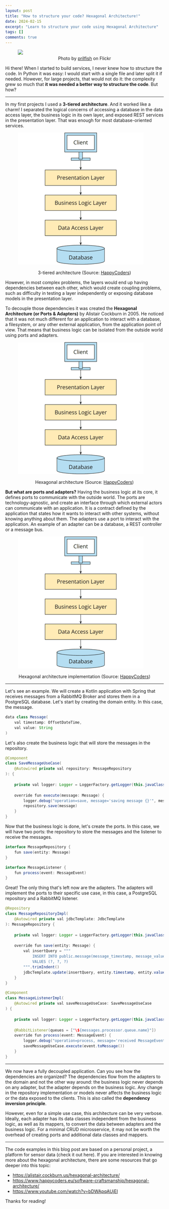 ```yaml
---
layout: post
title: "How to structure your code? Hexagonal Architecture!"
date: 2024-02-15
excerpt: "Learn to structure your code using Hexagonal Architecture"
tags: []
comments: true
---
```


<figure>
    <a href="/assets/img/hexagonal-architecture/honeycomb.jpg"><img src="/assets/img/hexagonal-architecture/honeycomb.jpg"></a>
    <figcaption style="text-align: center">Photo by <a href="https://www.flickr.com/photos/silkebaron/" target="_blank">prilfish</a> on Flickr</figcaption>
</figure>

Hi there! When I started to build services, I never knew how to structure the code. In Python it was easy: I would start with a single file and later split it if needed. However, for large projects, that would not do it: the complexity grew so much that **it was needed a better way to structure the code**. But how?

---

In my first projects I used a **3-tiered architecture**. And it worked like a charm! I separated the logical concerns of accessing a database in the data access layer, the business logic in its own layer, and exposed REST services in the presentation layer. That was enough for most database-oriented services.

<figure>
    <a href="/assets/img/hexagonal-architecture/3-tier.png"><img src="/assets/img/hexagonal-architecture/3-tier.png"></a>
</figure>
<figcaption style="text-align: center">3-tiered architecture (Source: <a href="https://www.happycoders.eu/software-craftsmanship/hexagonal-architecture/" target="_blank">HappyCoders</a>)</figcaption>


However, in most complex problems, the layers would end up having dependencies between each other, which would create coupling problems, such as difficulty in testing a layer independently or exposing database models in the presentation layer.

To decouple those dependencies it was created the **Hexagonal Architecture (or Ports & Adapters)** by Alistair Cockburn in 2005. He noticed that it was not much different for an application to interact with a database, a filesystem, or any other external application, from the application point of view. That means that business logic can be isolated from the outside world using ports and adapters.

<figure>
    <a href="/assets/img/hexagonal-architecture/3-tier.png"><img src="/assets/img/hexagonal-architecture/3-tier.png"></a>
</figure>
<figcaption style="text-align: center">Hexagonal architecture (Source: <a href="https://www.happycoders.eu/software-craftsmanship/hexagonal-architecture/" target="_blank">HappyCoders</a>)</figcaption>

**But what are ports and adapters?** Having the business logic at its core, it defines ports to communicate with the outside world. The ports are technology-agnostic, and create an interface through which external actors can communicate with an application. It is a contract defined by the application that states how it wants to interact with other systems, without knowing anything about them. The adapters use a port to interact with the application. An example of an adapter can be a database, a REST controller or a message bus.

<figure>
    <a href="/assets/img/hexagonal-architecture/3-tier.png"><img src="/assets/img/hexagonal-architecture/3-tier.png"></a>
</figure>
<figcaption style="text-align: center">Hexagonal architecture implementation (Source: <a href="https://www.happycoders.eu/software-craftsmanship/hexagonal-architecture/" target="_blank">HappyCoders</a>)</figcaption>

---

Let's see an example. We will create a Kotlin application with Spring that receives messages from a RabbitMQ Broker and stores them in a PostgreSQL database.
Let's start by creating the domain entity. In this case, the message.

```java
data class Message(
    val timestamp: OffsetDateTime,
    val value: String
)
```

Let's also create the business logic that will store the messages in the repository.

```java
@Component
class SaveMessageUseCase(
    @Autowired private val repository: MessageRepository
): {

    private val logger: Logger = LoggerFactory.getLogger(this.javaClass)

    override fun execute(message: Message) {
        logger.debug("operation=save, message='saving message {}'", message)
        repository.save(message)
    }
}
```

Now that the business logic is done, let's create the ports. In this case, we will have two ports: the repository to store the messages and the listener to receive the messages.

```java
interface MessageRepository {
    fun save(entity: Message)
}
```

```java
interface MessageListener {
    fun process(event: MessageEvent)
}
```

Great! The only thing that's left now are the adapters. The adapters will implement the ports to their specific use case, in this case, a PostgreSQL repository and a RabbitMQ listener.

```java
@Repository
class MessageRepositoryImpl(
    @Autowired private val jdbcTemplate: JdbcTemplate
): MessageRepository {

    private val logger: Logger = LoggerFactory.getLogger(this.javaClass)

    override fun save(entity: Message) {
        val insertQuery = """
            INSERT INTO public.message(message_timestamp, message_value)
            VALUES (?, ?, ?)
        """.trimIndent()
        jdbcTemplate.update(insertQuery, entity.timestamp, entity.value)
    }
}
```

```java
@Component
class MessageListenerImpl(
    @Autowired private val saveMessageUseCase: SaveMessageUseCase
) {

    private val logger: Logger = LoggerFactory.getLogger(this.javaClass)

    @RabbitListener(queues = ["\${messages.processor.queue.name}"])
    override fun process(event: MessageEvent) {
        logger.debug("operation=process, message='received MessageEvent {}'", event)
        saveMessageUseCase.execute(event.toMessage())
    }
}
```

---

We now have a fully decoupled application. Can you see how the dependencies are organized? The dependencies flow from the adapters to the domain and not the other way around: the business logic never depends on any adapter, but the adapter depends on the business logic. Any change in the repository implementation or models never affects the business logic or the data exposed to the clients. This is also called the **dependency inversion principle**.

However, even for a simple use case, this architecture can be very verbose. Ideally, each adapter has its data classes independent from the business logic, as well as its mappers, to convert the data between adapters and the business logic. For a minimal CRUD microsservice, it may not be worth the overhead of creating ports and additional data classes and mappers.

---

The code examples in this blog post are based on a personal project, a platform for sensor data (check it out here). If you are interested in knowing more about the hexagonal architecture, there are some resources that go deeper into this topic:
* <https://alistair.cockburn.us/hexagonal-architecture/>
* <https://www.happycoders.eu/software-craftsmanship/hexagonal-architecture/>
* <https://www.youtube.com/watch?v=bDWApqAUjEI>

Thanks for reading!
